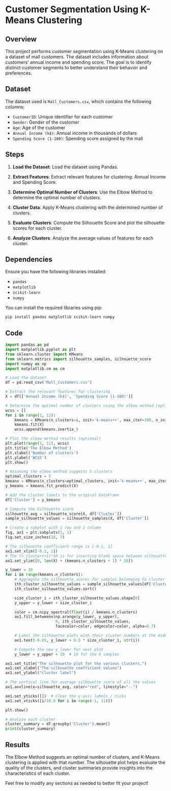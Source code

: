 
# Customer Segmentation Using K-Means Clustering

## Overview

This project performs customer segmentation using K-Means clustering on a dataset of mall customers. The dataset includes information about customers' annual income and spending score. The goal is to identify distinct customer segments to better understand their behavior and preferences.

## Dataset

The dataset used is `Mall_Customers.csv`, which contains the following columns:
- `CustomerID`: Unique identifier for each customer
- `Gender`: Gender of the customer
- `Age`: Age of the customer
- `Annual Income (k$)`: Annual income in thousands of dollars
- `Spending Score (1-100)`: Spending score assigned by the mall

## Steps

1. **Load the Dataset**:
   Load the dataset using Pandas.

2. **Extract Features**:
   Extract relevant features for clustering: Annual Income and Spending Score.

3. **Determine Optimal Number of Clusters**:
   Use the Elbow Method to determine the optimal number of clusters.

4. **Cluster Data**:
   Apply K-Means clustering with the determined number of clusters.

5. **Evaluate Clusters**:
   Compute the Silhouette Score and plot the silhouette scores for each cluster.

6. **Analyze Clusters**:
   Analyze the average values of features for each cluster.

## Dependencies

Ensure you have the following libraries installed:

- `pandas`
- `matplotlib`
- `scikit-learn`
- `numpy`

You can install the required libraries using pip:

```bash
pip install pandas matplotlib scikit-learn numpy
```

## Code

```python
import pandas as pd
import matplotlib.pyplot as plt
from sklearn.cluster import KMeans
from sklearn.metrics import silhouette_samples, silhouette_score
import numpy as np
import matplotlib.cm as cm

# Load the dataset
df = pd.read_csv('Mall_Customers.csv')

# Extract the relevant features for clustering
X = df[['Annual Income (k$)', 'Spending Score (1-100)']]

# Determine the optimal number of clusters using the elbow method (optional)
wcss = []
for i in range(1, 11):
    kmeans = KMeans(n_clusters=i, init='k-means++', max_iter=300, n_init=10, random_state=0)
    kmeans.fit(X)
    wcss.append(kmeans.inertia_)

# Plot the elbow method results (optional)
plt.plot(range(1, 11), wcss)
plt.title('The Elbow Method')
plt.xlabel('Number of clusters')
plt.ylabel('WCSS')
plt.show()

# Assuming the elbow method suggests 5 clusters
optimal_clusters = 5
kmeans = KMeans(n_clusters=optimal_clusters, init='k-means++', max_iter=300, n_init=10, random_state=0)
y_kmeans = kmeans.fit_predict(X)

# Add the cluster labels to the original DataFrame
df['Cluster'] = y_kmeans

# Compute the Silhouette score
silhouette_avg = silhouette_score(X, df['Cluster'])
sample_silhouette_values = silhouette_samples(X, df['Cluster'])

# Create a subplot with 1 row and 1 column
fig, ax1 = plt.subplots(1, 1)
fig.set_size_inches(18, 7)

# The silhouette coefficient range is [-0.1, 1]
ax1.set_xlim([-0.1, 1])
# The (n_clusters+1)*10 is for inserting blank space between silhouette plots of individual clusters
ax1.set_ylim([0, len(X) + (kmeans.n_clusters + 1) * 10])

y_lower = 10
for i in range(kmeans.n_clusters):
    # Aggregate the silhouette scores for samples belonging to cluster i, and sort them
    ith_cluster_silhouette_values = sample_silhouette_values[df['Cluster'] == i]
    ith_cluster_silhouette_values.sort()

    size_cluster_i = ith_cluster_silhouette_values.shape[0]
    y_upper = y_lower + size_cluster_i

    color = cm.nipy_spectral(float(i) / kmeans.n_clusters)
    ax1.fill_betweenx(np.arange(y_lower, y_upper),
                      0, ith_cluster_silhouette_values,
                      facecolor=color, edgecolor=color, alpha=0.7)

    # Label the silhouette plots with their cluster numbers at the middle
    ax1.text(-0.05, y_lower + 0.5 * size_cluster_i, str(i))

    # Compute the new y_lower for next plot
    y_lower = y_upper + 10  # 10 for the 0 samples

ax1.set_title("The silhouette plot for the various clusters.")
ax1.set_xlabel("The silhouette coefficient values")
ax1.set_ylabel("Cluster label")

# The vertical line for average silhouette score of all the values
ax1.axvline(x=silhouette_avg, color="red", linestyle="--")

ax1.set_yticks([])  # Clear the y-axis labels / ticks
ax1.set_xticks([i/10.0 for i in range(-1, 11)])

plt.show()

# Analyze each cluster
cluster_summary = df.groupby('Cluster').mean()
print(cluster_summary)
```

## Results

The Elbow Method suggests an optimal number of clusters, and K-Means clustering is applied with that number. The silhouette plot helps evaluate the quality of the clusters, and cluster summaries provide insights into the characteristics of each cluster.



Feel free to modify any sections as needed to better fit your project!
